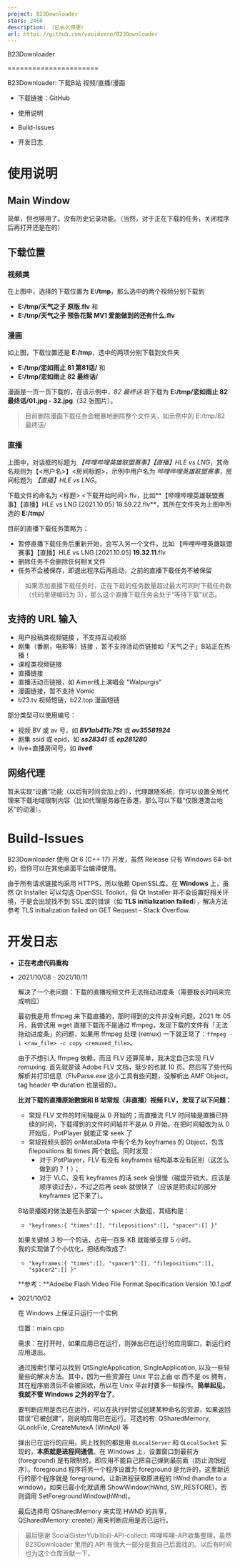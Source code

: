 ```yaml
---
project: B23Downloader
stars: 2466
description: （已长久停更）
url: https://github.com/vooidzero/B23Downloader
---
```


  
  
B23Downloader  

======================

B23Downloader: 下载B站 视频/直播/漫画

-   下载链接：GitHub
    
-   使用说明
    
-   Build-Issues
    
-   开发日志
    

使用说明
====

Main Window
-----------

简单，但也够用了。没有历史记录功能。（当然，对于正在下载的任务，关闭程序后再打开还是在的）

  

下载位置
----

### 视频类

在上图中，选择的下载位置为 **E:/tmp**，那么选中的两个视频分别下载到

-   **E:/tmp/天气之子 原版.flv** 和
-   **E:/tmp/天气之子 预告花絮 MV1 爱能做到的还有什么.flv**

### 漫画

如上图，下载位置还是 **E:/tmp**，选中的两项分别下载到文件夹

-   **E:/tmp/恋如雨止 81 第81话/** 和
-   **E:/tmp/恋如雨止 82 最终话/**

漫画是一页一页下载的，在该示例中，_82 最终话_ 将下载为 **E:/tmp/恋如雨止 82 最终话/01.jpg - 32.jpg**（32 张图片）。

> 目前删除漫画下载任务会粗暴地删除整个文件夹，如示例中的 E:/tmp/82 最终话/

### 直播

上图中，对话框的标题为 _【哔哩哔哩英雄联盟赛事】【直播】HLE vs LNG_，其命名规则为【<用户名>】<房间标题>，示例中用户名为 _哔哩哔哩英雄联盟赛事_，房间标题为 _【直播】HLE vs LNG_。

下载文件的命名为 <标题> <下载开始时间>.flv，比如**【哔哩哔哩英雄联盟赛事】【直播】HLE vs LNG \[2021.10.05\] 18.59.22.flv**，其所在文件夹为上图中所选的 **E:/tmp/**

目前的直播下载任务策略为：

-   暂停直播下载任务后重新开始，会写入另一个文件，比如 【哔哩哔哩英雄联盟赛事】【直播】HLE vs LNG \[2021.10.05\] **19.32.11**.flv
-   删除任务不会删除任何相关文件
-   任务不会被保存，即退出程序后再启动，之前的直播下载任务不被保留

> 如果添加直播下载任务时，正在下载的任务数量超过最大可同时下载任务数（代码里硬编码为 3），那么这个直播下载任务会处于“等待下载”状态。

  

支持的 URL 输入
----------

-   用户投稿类视频链接 ，不支持互动视频
-   剧集（番剧，电影等）链接 ，暂不支持活动页链接如「天气之子」B站正在热播！
-   课程类视频链接
-   直播链接
-   直播活动页链接，如 Aimer线上演唱会 "Walpurgis"
-   漫画链接，暂不支持 Vomic
-   b23.tv 视频短链，b22.top 漫画短链

部分类型可以使用编号：

-   视频 BV 或 av 号，如 _**BV1ab411c7St**_ 或 _**av35581924**_
-   剧集 ssid 或 epid，如 _**ss28341**_ 或 _**ep281280**_
-   live+直播房间号，如 _**live6**_

  

网络代理
----

暂未实现“设置”功能（以后有时间会加上的），代理跟随系统，你可以设置全局代理来下载地域限制内容（比如代理服务器在香港，那么可以下载“仅限港澳台地区”的动漫）。

  

Build-Issues
============

B23Downloader 使用 Qt 6 (C++ 17) 开发，虽然 Release 只有 Windows 64-bit 的，但你可以在其他桌面平台编译使用。

由于所有请求链接均采用 HTTPS，所以依赖 OpenSSL库。在 **Windows** 上，虽然 Qt Installer 可以勾选 OpenSSL Toolkit，但 Qt Installer 并不会设置好相关环境，于是会出现找不到 SSL 库的错误（如 **TLS initialization failed**），解决方法参考 TLS initialization failed on GET Request - Stack Overflow.

  

开发日志
====

-   **正在考虑代码重构**
    
-   2021/10/08 - 2021/10/11
    
    解决了一个老问题：下载的直播视频文件无法拖动进度条（需要极长时间来完成响应）
    
    最初我是用 ffmpeg 来下载直播的，那时得到的文件并没有问题。2021 年 05 月，我尝试用 wget 直接下载而不是通过 ffmpeg，发现下载的文件有「无法拖动进度条」的问题，如果用 ffmpeg 处理 (remux) 一下就正常了：`ffmpeg -i <raw_file> -c copy <remuxed_file>`。
    
    由于不想引入 ffmpeg 依赖，而且 FLV 还算简单，我决定自己实现 FLV remuxing. 首先就是读 Adobe FLV 文档，挺少的也就 10 页。然后写了些代码解析并打印信息（FlvParse.exe 这小工具有些问题，没解析出 AMF Object，tag header 中 duration 也是错的）。
    
    **比对下载的直播原始数据和 B 站常规（非直播）视频 FLV，发现了以下问题：**
    
    -   常规 FLV 文件的时间轴是从 0 开始的；而直播流 FLV 时间轴是直播已持续的时间，下载得到的文件时间轴并不是从 0 开始。在把时间轴改为从 0 开始后，PotPlayer 就能正常 seek 了
    -   常规视频头部的 onMetaData 中有个名为 keyframes 的 Object，包含 filepositions 和 times 两个数组。同时发现：
        -   对于 PotPlayer，FLV 有没有 keyframes 结构基本没有区别（这怎么做到的？！）；
        -   对于 VLC，没有 keyframes 的话 seek 会很慢（磁盘开销大，应该是顺序读过去），不过之后再 seek 就很快了（应该是把读过的部分 keyframes 记下来了）。
    
    B站录播姬的做法是在头部留一个 spacer 大数组，其结构是：
    
    -   `"keyframes:{ "times":[], "filepositions":[], "spacer":[] }"`
    
    如果关键帧 3 秒一个的话，占用一百多 KB 就能够支撑 5 小时。  
    我的实现做了个小优化，把结构改成了:
    
    -   `"keyframes:{ "times":[], "spacer1":[], "filepositions":[], "spacer2":[] }"`
    
      
    **参考：**Adoebe Flash Video File Format Specification Version 10.1.pdf
-   2021/10/02
    
    在 Windows 上保证只运行一个实例
    
    位置：main.cpp
    
    需求：在打开时，如果应用已在运行，则弹出已在运行的应用窗口，新运行的应用退出。
    
      
    
    通过搜索引擎可以找到 QtSingleApplication, SingleApplication, 以及一些轻量些的解决方法。其中，因为一些资源在 Unix 平台上由 qt 而不是 os 拥有，其在程序崩溃后不会被回收，所以在 Unix 平台时要多一些操作。**简单起见，我就不管 Windows 之外的平台了**。
    
    要判断应用是否已在运行，可以在执行时尝试创建某种命名的资源，如果返回错误“已被创建”，则说明应用已在运行。可选的有: QSharedMemory, QLockFile, CreateMutexA (WinApi) 等
    
    弹出已在运行的应用，网上找到的都是用 `QLocalServer` 和 `QLocalSocket` 实现的，**本质就是进程间通信**。在 Windows 上，设置窗口到最前方 (foreground) 是有限制的，即应用不能自己把自己弹到最前面（防止流氓程序）。foreground 程序将另一个程序设置为 foreground 是允许的，这里新运行的那个程序就是 foreground。让新进程获取原进程的 hWnd (handle to a window)，如果已最小化就调用 ShowWindow(hWnd, SW\_RESTORE)，否则调用 SetForegroundWindow(hWnd)。
    
      
    
    最后选择用 QSharedMemory 来实现 HWND 的共享，QSharedMemory::create() 用来判断应用是否已运行。
    

  

> 最后感谢 SocialSisterYi/bilibili-API-collect: 哔哩哔哩-API收集整理，虽然 B23Downloader 里用的 API 有很大一部分是我自己后面找的。以后有时间也为这个仓库贡献一下。
